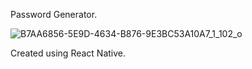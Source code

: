 Password Generator.


![B7AA6856-5E9D-4634-B876-9E3BC53A10A7_1_102_o](https://github.com/emilroy4/Password-Generator/assets/92442806/96c166dd-d056-4445-b15d-c303f52a6676)




Created using React Native.

